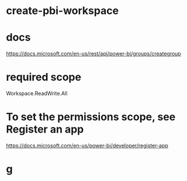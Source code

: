 # create-pbi-workspace
# docs
https://docs.microsoft.com/en-us/rest/api/power-bi/groups/creategroup
# required scope
Workspace.ReadWrite.All
# To set the permissions scope, see Register an app
https://docs.microsoft.com/en-us/power-bi/developer/register-app
# g
